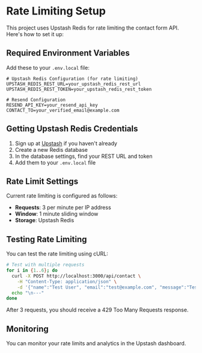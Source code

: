 # Rate Limiting Setup

This project uses Upstash Redis for rate limiting the contact form API. Here's how to set it up:

## Required Environment Variables

Add these to your `.env.local` file:

```env
# Upstash Redis Configuration (for rate limiting)
UPSTASH_REDIS_REST_URL=your_upstash_redis_rest_url
UPSTASH_REDIS_REST_TOKEN=your_upstash_redis_rest_token

# Resend Configuration
RESEND_API_KEY=your_resend_api_key
CONTACT_TO=your_verified_email@example.com
```

## Getting Upstash Redis Credentials

1. Sign up at [Upstash](https://upstash.com/) if you haven't already
2. Create a new Redis database
3. In the database settings, find your REST URL and token
4. Add them to your `.env.local` file

## Rate Limit Settings

Current rate limiting is configured as follows:
- **Requests**: 3 per minute per IP address
- **Window**: 1 minute sliding window
- **Storage**: Upstash Redis

## Testing Rate Limiting

You can test the rate limiting using cURL:

```bash
# Test with multiple requests
for i in {1..6}; do
  curl -X POST http://localhost:3000/api/contact \
    -H "Content-Type: application/json" \
    -d '{"name":"Test User", "email":"test@example.com", "message":"Test message '${i}'"}'
  echo "\n---"
done
```

After 3 requests, you should receive a 429 Too Many Requests response.

## Monitoring

You can monitor your rate limits and analytics in the Upstash dashboard.
